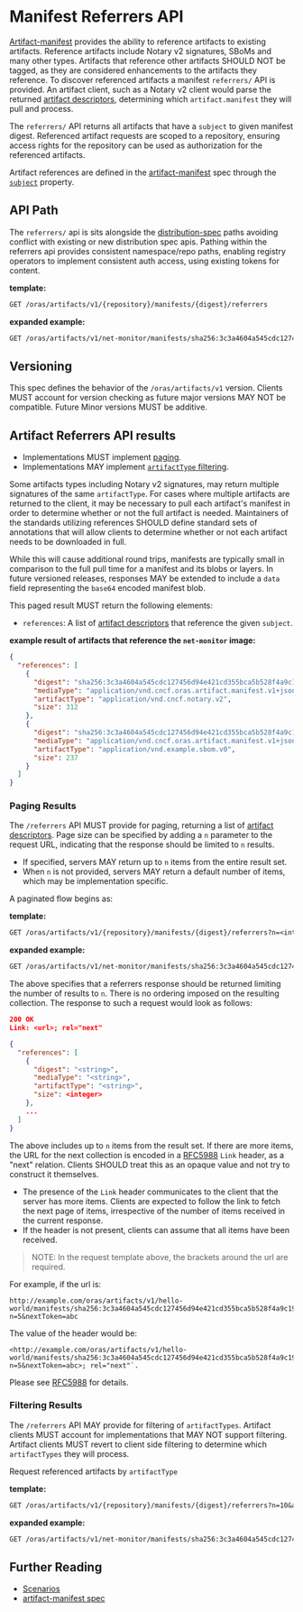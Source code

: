 # Manifest Referrers API

[Artifact-manifest](./artifact-manifest.md) provides the ability to reference artifacts to existing artifacts.
Reference artifacts include Notary v2 signatures, SBoMs and many other types.
Artifacts that reference other artifacts SHOULD NOT be tagged, as they are considered enhancements to the artifacts they reference.
To discover referenced artifacts a manifest `referrers/` API is provided.
An artifact client, such as a Notary v2 client would parse the returned [artifact descriptors][descriptor], determining which `artifact.manifest` they will pull and process.

The `referrers/` API returns all artifacts that have a `subject` to given manifest digest.
Referenced artifact requests are scoped to a repository, ensuring access rights for the repository can be used as authorization for the referenced artifacts.

Artifact references are defined in the [artifact-manifest][oras.artifact.manifest-spec] spec through the [`subject`][oras.artifact.manifest-spec-manifests] property.

## API Path

The `referrers/` api is sits alongside the [distribution-spec][oci-distribution-spec] paths avoiding conflict with existing or new distribution spec apis.
Pathing within the referrers api provides consistent namespace/repo paths, enabling registry operators to implement consistent auth access, using existing tokens for content.

**template:**

```rest
GET /oras/artifacts/v1/{repository}/manifests/{digest}/referrers
```

**expanded example:**

```rest
GET /oras/artifacts/v1/net-monitor/manifests/sha256:3c3a4604a545cdc127456d94e421cd355bca5b528f4a9c1905b15da2eb4a4c6b/referrers
```

## Versioning

This spec defines the behavior of the `/oras/artifacts/v1` version. Clients MUST account for version checking as future major versions MAY NOT be compatible.
Future Minor versions MUST be additive.

## Artifact Referrers API results

- Implementations MUST implement [paging](#paging-results).
- Implementations MAY implement [`artifactType` filtering](#filtering-results).

Some artifacts types including Notary v2 signatures, may return multiple signatures of the same `artifactType`.
For cases where multiple artifacts are returned to the client, it may be necessary to pull each artifact's manifest in order to determine whether or not the full artifact is needed.
Maintainers of the standards utilizing references SHOULD define standard sets of annotations that will allow clients to determine whether or not each artifact needs to be downloaded in full.

While this will cause additional round trips, manifests are typically small in comparison to the full pull time for a manifest and its blobs or layers.
In future versioned releases, responses MAY be extended to include a `data` field representing the `base64` encoded manifest blob.

This paged result MUST return the following elements:

- `references`: A list of [artifact descriptors][descriptor] that reference the given `subject`.

**example result of artifacts that reference the `net-monitor` image:**
```json
{
  "references": [
    {
      "digest": "sha256:3c3a4604a545cdc127456d94e421cd355bca5b528f4a9c1905b15da2eb4a4c6b",
      "mediaType": "application/vnd.cncf.oras.artifact.manifest.v1+json",
      "artifactType": "application/vnd.cncf.notary.v2",
      "size": 312
    },
    {
      "digest": "sha256:3c3a4604a545cdc127456d94e421cd355bca5b528f4a9c1905b15da2eb4a4c6b",
      "mediaType": "application/vnd.cncf.oras.artifact.manifest.v1+json",
      "artifactType": "application/vnd.example.sbom.v0",
      "size": 237
    }
  ]
}
```

### Paging Results

The `/referrers` API MUST provide for paging, returning a list of [artifact descriptors](./descriptor.md).
Page size can be specified by adding a `n` parameter to the request URL, indicating that the response should be limited to `n` results.

* If specified, servers MAY return up to `n` items from the entire result set.
* When `n` is not provided, servers MAY return a default number of items, which may be implementation specific.

A paginated flow begins as:

**template:**

```rest
GET /oras/artifacts/v1/{repository}/manifests/{digest}/referrers?n=<integer>
```

**expanded example:**

```rest
GET /oras/artifacts/v1/net-monitor/manifests/sha256:3c3a4604a545cdc127456d94e421cd355bca5b528f4a9c1905b15da2eb4a4c6b/referrers?n=10
```

The above specifies that a referrers response should be returned limiting the number of results to `n`. There is no
ordering imposed on the resulting collection. The response to such a request would look as follows:

```json
200 OK
Link: <url>; rel="next"

{
  "references": [
    {
      "digest": "<string>",
      "mediaType": "<string>",
      "artifactType": "<string>",
      "size": <integer>
    },
    ...
  ]
}
```

The above includes up to `n` items from the result set. If there are more items, the URL for the next collection is
encoded in a [RFC5988][rfc5988] `Link` header, as a "next" relation. Clients SHOULD treat this as an opaque value and not try to
construct it themselves.

* The presence of the `Link` header communicates to the client that the server has more items. Clients are expected
  to follow the link to fetch the next page of items, irrespective of the number of items received in the current
  response.
* If the header is not present, clients can assume that all items have been received.

> NOTE: In the request template above, the brackets around the url are required. 

For example, if the url is:
```
http://example.com/oras/artifacts/v1/hello-world/manifests/sha256:3c3a4604a545cdc127456d94e421cd355bca5b528f4a9c1905b15da2eb4a4c6b/referrers?n=5&nextToken=abc
```
The value of the header would be:
```
<http://example.com/oras/artifacts/v1/hello-world/manifests/sha256:3c3a4604a545cdc127456d94e421cd355bca5b528f4a9c1905b15da2eb4a4c6b/referrers?n=5&nextToken=abc>; rel="next"`.
```
Please see [RFC5988][rfc5988] for details.

### Filtering Results

The `/referrers` API MAY provide for filtering of `artifactTypes`.
Artifact clients MUST account for implementations that MAY NOT support filtering.
Artifact clients MUST revert to client side filtering to determine which `artifactTypes` they will process.

Request referenced artifacts by `artifactType`

**template:**
```rest
GET /oras/artifacts/v1/{repository}/manifests/{digest}/referrers?n=10&artifactType={artifactType}
```

**expanded example:**

```rest
GET /oras/artifacts/v1/net-monitor/manifests/sha256:3c3a4604a545cdc127456d94e421cd355bca5b528f4a9c1905b15da2eb4a4c6b/referrers?n=10&artifactType=application%2Fvnd.org.cncf.notary.v2
```

## Further Reading

- [Scenarios](./scenarios.md)
- [artifact-manifest spec][artifact-manifest-spec]

[artifact-manifest-spec]:                ./artifact-manifest.md
[descriptor]:                            ./descriptor.md
[oras.artifact.manifest-spec]:           ./artifact-manifest.md
[oras.artifact.manifest-spec-manifests]: ./artifact-manifest.md#oras-artifact-manifest-properties
[oci-distribution-spec]:                 https://github.com/opencontainers/distribution-spec
[rfc5988]:                               https://datatracker.ietf.org/doc/html/rfc5988